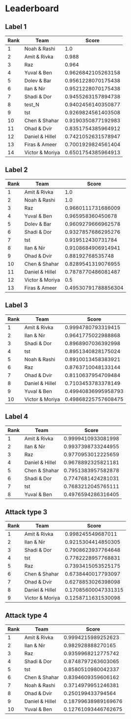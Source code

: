 # Leaderboard

## Label 1
| Rank | Team | Score |
|---|---|---|
|1|Noah & Rashi|1.0|
|2|Amit & Rivka|0.988|
|3|Raz|0.964|
|4|Yuval & Ben|0.9626842105263158|
|5|Dolev & Bar|0.9561228070175438|
|6|Ilan & Nir|0.9521228070175438|
|7|Shadi & Dor|0.9455263157894738|
|8|test_N|0.9402456140350877|
|9|tst|0.9269824561403508|
|10|Chen & Shahar|0.9190350877192983|
|11|Ohad & Dvir|0.8351754385964912|
|12|Daniel & Hillel|0.7421052631578947|
|13|Firas & Ameer|0.7001929824561404|
|14|Victor & Moriya|0.6501754385964913|


## Label 2
| Rank | Team | Score |
|---|---|---|
|1|Amit & Rivka|1.0|
|2|Noah & Rashi|1.0|
|3|Raz|0.9660111731686009|
|4|Yuval & Ben|0.965958360450678|
|5|Dolev & Bar|0.9609279666962578|
|6|Shadi & Dor|0.9327857686295276|
|7|tst|0.919512430731784|
|8|Ilan & Nir|0.9108684906914941|
|9|Ohad & Dvir|0.88192768535748|
|10|Chen & Shahar|0.8289541319076955|
|11|Daniel & Hillel|0.7878770486081487|
|12|Victor & Moriya|0.5|
|13|Firas & Ameer|0.49530791788856304|


## Label 3
| Rank | Team | Score |
|---|---|---|
|1|Amit & Rivka|0.9994780793319415|
|2|Ilan & Nir|0.9641775022988868|
|3|Shadi & Dor|0.8968907036392998|
|4|tst|0.8951340828175024|
|5|Noah & Rashi|0.8910013458383921|
|6|Raz|0.8763710048133144|
|7|Ohad & Dvir|0.8110637954709484|
|8|Daniel & Hillel|0.7103453783378149|
|9|Yuval & Ben|0.49940836995958793|
|10|Victor & Moriya|0.49868225757608475|


## Label 4
| Rank | Team | Score |
|---|---|---|
|1|Amit & Rivka|0.9999410933081998|
|2|Ilan & Nir|0.9937398733244955|
|3|Raz|0.9770953012225659|
|4|Daniel & Hillel|0.9678892325821181|
|5|Chen & Shahar|0.7951383957582878|
|6|Shadi & Dor|0.7747681424281031|
|7|tst|0.7683212045765111|
|8|Yuval & Ben|0.4976594286316405|


## Attack type 3
| Rank | Team | Score |
|---|---|---|
|1|Amit & Rivka|0.998245549687011|
|2|Ilan & Nir|0.9215304414850305|
|3|Shadi & Dor|0.7908623937764648|
|4|tst|0.7782228957768831|
|5|Raz|0.7393415053525175|
|6|Chen & Shahar|0.6738440017793097|
|7|Ohad & Dvir|0.6278853026398098|
|8|Daniel & Hillel|0.17085600047331315|
|9|Victor & Moriya|0.1258711631530098|


## Attack type 4
| Rank | Team | Score |
|---|---|---|
|1|Amit & Rivka|0.9994215989252623|
|2|Ilan & Nir|0.982928888270165|
|3|Raz|0.9359968212775742|
|4|Shadi & Dor|0.8748797263603065|
|5|tst|0.8580510980042337|
|6|Chen & Shahar|0.8394609359606162|
|7|Noah & Rashi|0.3714979951246381|
|8|Ohad & Dvir|0.250199433794564|
|9|Daniel & Hillel|0.18799638989169676|
|10|Yuval & Ben|0.12761093446762675|


